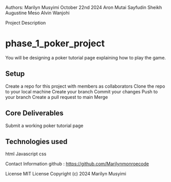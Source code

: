 Authors: Marilyn Musyimi October 22nd 2024
         Aron Mutai 
         Sayfudin Sheikh
         Augustine Meso
         Alvin Wanjohi

Project Description
# phase_1_poker_project
You will be designing a poker tutorial page explaining how to play the game.

## Setup
Create a repo for this project with members as collaborators
Clone the repo to your local machine
Create your branch
Commit your changes 
Push to your branch
Create a pull request to main
Merge

## Core Deliverables
Submit a working poker tutorial page

## Technologies used
html
Javascript
css



Contact Information
github : https://github.com/Marilynmonroecode


License
MIT License Copyright (c) 2024 Marilyn Musyimi


